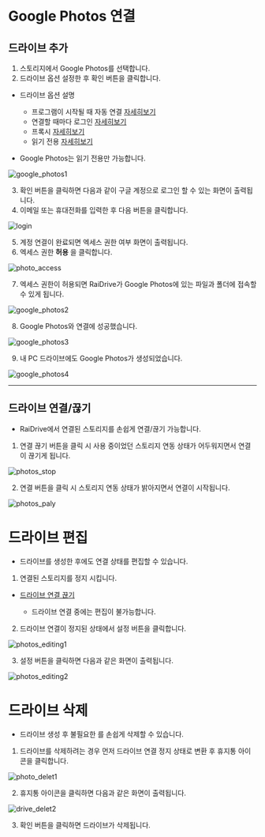 # Google Photos 연결

## 드라이브 추가

1. 스토리지에서 Google Photos를 선택합니다.
2. 드라이브 옵션 설정한 후 확인 버튼을 클릭합니다.

- 드라이브 옵션 설명
  - 프로그램이 시작될 때 자동 연결 [자세히보기](https://github.com/bin1006/test/blob/master/automatic.md)
  - 연결할 때마다 로그인 [자세히보기](https://github.com/bin1006/test/blob/master/connection_login.md)
  - 프록시 [자세히보기](https://github.com/bin1006/test/blob/master/proxy.md#%ED%94%84%EB%A1%9D%EC%8B%9C-%EC%82%AC%EC%9A%A9)
  - 읽기 전용 [자세히보기](https://github.com/bin1006/test/blob/master/read.md)

- Google Photos는 읽기 전용만 가능합니다.

![google_photos1](/google_photos1.PNG?raw=true)


3. 확인 버튼을 클릭하면 다음과 같이 구글 계정으로 로그인 할 수 있는 화면이 출력됩니다.
4. 이메일 또는 휴대전화를 입력한 후 다음 버튼을 클릭합니다.

![login](/googlelogin.PNG?raw=true)

5. 계정 연결이 완료되면 엑세스 권한 여부 화면이 출력됩니다.
6. 엑세스 권한 **허용** 을 클릭합니다.

![photo_access](/photo_access.PNG?raw=true)

7. 엑세스 권한이 허용되면 RaiDrive가 Google Photos에 있는 파일과 폴더에 접속할 수 있게 됩니다.

![google_photos2](/google_photos2.PNG?rawe=true)

8. Google Photos와 연결에 성공했습니다.

![google_photos3](/google_photos3.PNG?raw=true)

9. 내 PC 드라이브에도 Google Photos가 생성되었습니다.

![google_photos4](/google_photos4.png?raw=true)


---

## 드라이브 연결/끊기

- RaiDrive에서 연결된 스토리지를 손쉽게 연결/끊기 가능합니다.

1. 연결 끊기 버튼을 클릭 시 사용 중이었던 스토리지 연동 상태가 어두워지면서 연결이 끊기게 됩니다. 

![photos_stop](/photos_stop.PNG?raw=true)

2. 연결 버튼을 클릭 시 스토리지 연동 상태가 밝아지면서 연결이 시작됩니다.

![photos_paly](/photos_play.png?raw=true)



# 드라이브 편집

- 드라이브를 생성한 후에도 연결 상태를 편집할 수 있습니다.

1. 연결된 스토리지를 정지 시킵니다.

- [드라이브 연결 끊기](https://github.com/bin1006/test/blob/master/google_photos.md#%EB%93%9C%EB%9D%BC%EC%9D%B4%EB%B8%8C-%EC%97%B0%EA%B2%B0%EB%81%8A%EA%B8%B0)

  - 드라이브 연결 중에는 편집이 불가능합니다.
  
2. 드라이브 연결이 정지된 상태에서 설정 버튼을 클릭합니다.

![photos_editing1](/photos_editing1.png?raw=true)

3. 설정 버튼을 클릭하면 다음과 같은 화면이 출력됩니다.

![photos_editing2](/photos_editing2.PNG?raw=true)



# 드라이브 삭제


- 드라이브 생성 후 불필요한 를 손쉽게 삭제할 수 있습니다.


1. 드라이브를 삭제하려는 경우 먼저 드라이브 연결 정지 상태로 변환 후 휴지통 아이콘을 클릭합니다.

![photo_delet1](/photo_delet1.png?raw=true)

2. 휴지통 아이콘을 클릭하면 다음과 같은 화면이 출력됩니다.

![drive_delet2](/drive_delet2.PNG?raw=true)

3. 확인 버튼을 클릭하면 드라이브가 삭제됩니다.



